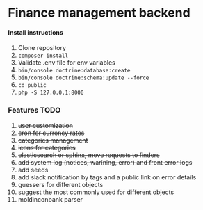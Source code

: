 # Finance management backend
#### Install instructions
1. Clone repository
2. `composer install`
3. Validate .env file for env variables
4. `bin/console doctrine:database:create`
5. `bin/console doctrine:schema:update --force`
6. `cd public`
7. `php -S 127.0.0.1:8000`

### Features TODO
1. ~~user customization~~
2. ~~cron for currency rates~~
3. ~~categories management~~
4. ~~icons for categories~~
5. ~~elasticsearch or sphinx, move requests to finders~~
6. ~~add system log (notices, warining, error) and front error logs~~
7. add seeds
8. add slack notification by tags and a public link on error details
9. guessers for different objects
10. suggest the most commonly used for different objects
11. moldinconbank parser
